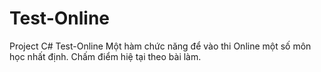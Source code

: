 # Test-Online
Project C# Test-Online 
Một hàm chức năng để vào thi Online một số môn học nhất định.
Chấm điểm hiệ tại theo bài làm.
